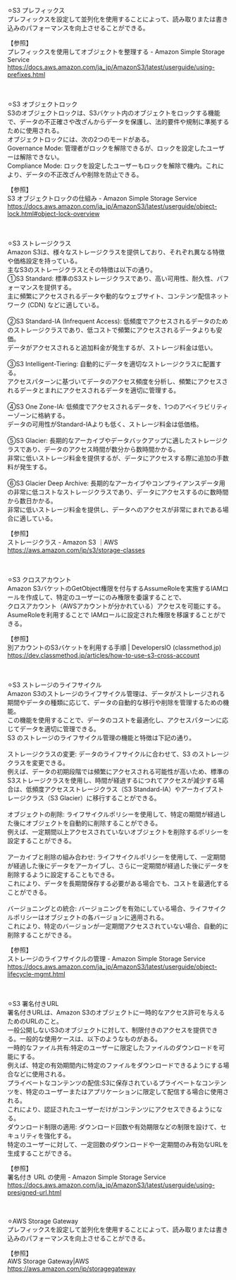⚪︎S3 プレフィックス</br>
プレフィックスを設定して並列化を使用することによって、読み取りまたは書き込みのパフォーマンスを向上させることができる。</br>

【参照】</br>
プレフィックスを使用してオブジェクトを整理する - Amazon Simple Storage Service</br>
https://docs.aws.amazon.com/ja_jp/AmazonS3/latest/userguide/using-prefixes.html</br>
</br></br>

⚪︎S3 オブジェクトロック</br>
S3のオブジェクトロックは、S3バケット内のオブジェクトをロックする機能で、データの不正確さや改ざんからデータを保護し、法的要件や規制に準拠するために使用される。</br>
オブジェクトロックには、次の2つのモードがある。</br>
Governance Mode: 管理者がロックを解除できるが、ロックを設定したユーザーは解除できない。</br>
Compliance Mode: ロックを設定したユーザーもロックを解除で機内。これにより、データの不正改ざんや削除を防止できる。</br>

【参照】</br>
S3 オブジェクトロックの仕組み - Amazon Simple Storage Service</br>
https://docs.aws.amazon.com/ja_jp/AmazonS3/latest/userguide/object-lock.html#object-lock-overview</br>
</br></br>

⚪︎S3 ストレージクラス</br>
Amazon S3は、様々なストレージクラスを提供しており、それぞれ異なる特徴や価格設定を持っている。</br>
主なS3のストレージクラスとその特徴は以下の通り。</br>
①S3 Standard: 標準のS3ストレージクラスであり、高い可用性、耐久性、パフォーマンスを提供する。</br>
主に頻繁にアクセスされるデータや動的なウェブサイト、コンテンツ配信ネットワーク (CDN) などに適している。</br>
</br>
②S3 Standard-IA (Infrequent Access): 低頻度でアクセスされるデータのためのストレージクラスであり、低コストで頻繁にアクセスされるデータよりも安価。<br>
データがアクセスされると追加料金が発生するが、ストレージ料金は低い。</br>
</br>
③S3 Intelligent-Tiering: 自動的にデータを適切なストレージクラスに配置する。</br>
アクセスパターンに基づいてデータのアクセス頻度を分析し、頻繁にアクセスされるデータとまれにアクセスされるデータを適切に管理する。</br>
</br>
④S3 One Zone-IA: 低頻度でアクセスされるデータを、1つのアベイラビリティーゾーンに格納する。</br>
データの可用性がStandard-IAよりも低く、ストレージ料金は低価格。</br>
</br>
⑤S3 Glacier: 長期的なアーカイブやデータバックアップに適したストレージクラスであり、データのアクセス時間が数分から数時間かかる。</br>
非常に低いストレージ料金を提供するが、データにアクセスする際に追加の手数料が発生する。</br>
</br>
⑥S3 Glacier Deep Archive: 長期的なアーカイブやコンプライアンスデータ用の非常に低コストなストレージクラスであり、データにアクセスするのに数時間から数日かかる。</br>
非常に低いストレージ料金を提供し、データへのアクセスが非常にまれである場合に適している。</br>

【参照】</br>
ストレージクラス - Amazon S3 ｜AWS</br>
https://aws.amazon.com/jp/s3/storage-classes</br>
</br></br>

⚪︎S3 クロスアカウント</br>
Amazon S3バケットのGetObject権限を付与するAssumeRoleを実施するIAMロールを作成して、特定のユーザーにのみ権限を委譲することで、</br>
クロスアカウント（AWSアカウントが分かれている）アクセスを可能にする。</br>
AsumeRoleを利用することで IAMロールに設定された権限を移譲することができる。</br>

【参照】</br>
別アカウントのS3バケットを利用する手順 | DevelopersIO (classmethod.jp)</br>
https://dev.classmethod.jp/articles/how-to-use-s3-cross-account</br>
</br></br>

⚪︎S3 ストレージのライフサイクル</br>
Amazon S3のストレージのライフサイクル管理は、データがストレージされる期間やデータの種類に応じて、データの自動的な移行や削除を管理するための機能。</br>
この機能を使用することで、データのコストを最適化し、アクセスパターンに応じてデータを適切に管理できる。</br>
S3 のストレージのライフサイクル管理の機能と特徴は下記の通り。</br>
</br>
ストレージクラスの変更: データのライフサイクルに合わせて、S3 のストレージクラスを変更できる。</br>
例えば、データの初期段階では頻繁にアクセスされる可能性が高いため、標準のS3ストレージクラスを使用し、時間が経過するにつれてアクセスが減少する場合は、低頻度アクセスストレージクラス（S3 Standard-IA）やアーカイブストレージクラス（S3 Glacier）に移行することができる。</br>
</br>
オブジェクトの削除: ライフサイクルポリシーを使用して、特定の期間が経過した後にオブジェクトを自動的に削除することができる。</br>
例えば、一定期間以上アクセスされていないオブジェクトを削除するポリシーを設定することができる。</br>
</br>
アーカイブと削除の組み合わせ: ライフサイクルポリシーを使用して、一定期間が経過した後にデータをアーカイブし、さらに一定期間が経過した後にデータを削除するように設定することもできる。</br>
これにより、データを長期間保存する必要がある場合でも、コストを最適化することができる。</br>
</br>
バージョニングとの統合: バージョニングを有効にしている場合、ライフサイクルポリシーはオブジェクトの各バージョンに適用される。</br>
これにより、特定のバージョンが一定期間アクセスされていない場合、自動的に削除することができる。</br>

【参照】</br>
ストレージのライフサイクルの管理 - Amazon Simple Storage Service</br>
https://docs.aws.amazon.com/ja_jp/AmazonS3/latest/userguide/object-lifecycle-mgmt.html</br>
</br></br>

⚪︎S3 署名付きURL</br>
署名付きURLは、Amazon S3のオブジェクトに一時的なアクセス許可を与えるためのURLのこと。</br>
一般公開しないS3のオブジェクトに対して、制限付きのアクセスを提供できる。一般的な使用ケースは、以下のようなものがある。</br>
一時的なファイル共有:特定のユーザーに限定したファイルのダウンロードを可能にする。</br>
例えば、特定の有効期間内に特定のファイルをダウンロードできるようにする場合などに使用される。</br>
プライベートなコンテンツの配信:S3に保存されているプライベートなコンテンツを、特定のユーザーまたはアプリケーションに限定して配信する場合に使用される。</br>
これにより、認証されたユーザーだけがコンテンツにアクセスできるようになる。</br>
ダウンロード制限の適用: ダウンロード回数や有効期限などの制限を設けて、セキュリティを強化する。</br>
特定のユーザーに対して、一定回数のダウンロードや一定期間のみ有効なURLを生成することができる。</br>

【参照】</br>
署名付き URL の使用 - Amazon Simple Storage Service</br>
https://docs.aws.amazon.com/ja_jp/AmazonS3/latest/userguide/using-presigned-url.html</br>
</br></br>

⚪︎AWS Storage Gateway</br>
プレフィックスを設定して並列化を使用することによって、読み取りまたは書き込みのパフォーマンスを向上させることができる。</br>

【参照】</br>
AWS Storage Gateway|AWS</br>
https://aws.amazon.com/jp/storagegateway</br>
</br></br>
